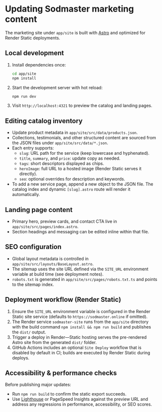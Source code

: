 # Updating Sodmaster marketing content

The marketing site under `app/site` is built with [Astro](https://astro.build) and optimized for Render Static deployments.

## Local development

1. Install dependencies once:
   ```bash
   cd app/site
   npm install
   ```
2. Start the development server with hot reload:
   ```bash
   npm run dev
   ```
3. Visit `http://localhost:4321` to preview the catalog and landing pages.

## Editing catalog inventory

- Update product metadata in `app/site/src/data/products.json`.
- Collections, testimonials, and other structured content are sourced from the JSON files under `app/site/src/data/*.json`.
- Each entry supports:
  - `slug`: URL path for the service (keep lowercase and hyphenated).
  - `title`, `summary`, and `price`: update copy as needed.
  - `tags`: short descriptors displayed as chips.
  - `heroImage`: full URL to a hosted image (Render Static serves it directly).
  - `seo`: optional overrides for description and keywords.
- To add a new service page, append a new object to the JSON file. The catalog index and dynamic `[slug].astro` route will render it automatically.

## Landing page content

- Primary hero, preview cards, and contact CTA live in `app/site/src/pages/index.astro`.
- Section headings and messaging can be edited inline within that file.

## SEO configuration

- Global layout metadata is controlled in `app/site/src/layouts/BaseLayout.astro`.
- The sitemap uses the site URL defined via the `SITE_URL` environment variable at build time (see deployment notes).
- `robots.txt` is generated in `app/site/src/pages/robots.txt.ts` and points to the sitemap index.

## Deployment workflow (Render Static)

1. Ensure the `SITE_URL` environment variable is configured in the Render Static site service (defaults to `https://sodmaster.online` if omitted).
2. The Render service `sodmaster-site` runs from the `app/site` directory with the build command `npm install && npm run build` and publishes the `dist/` output.
3. Trigger a deploy in Render—Static hosting serves the pre-rendered Astro site from the generated `dist/` folder.
4. GitHub Actions includes an optional `Site Deploy` workflow that is disabled by default in CI; builds are executed by Render Static during deploys.

## Accessibility & performance checks

Before publishing major updates:

- Run `npm run build` to confirm the static export succeeds.
- Use [Lighthouse](https://developers.google.com/web/tools/lighthouse) or PageSpeed Insights against the preview URL and address any regressions in performance, accessibility, or SEO scores.
